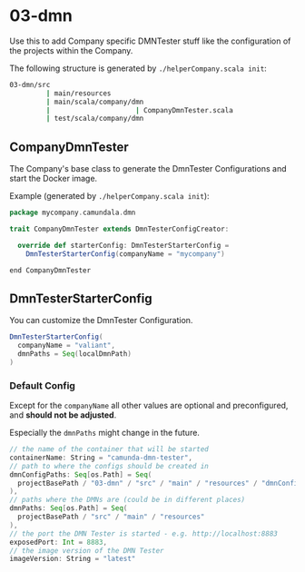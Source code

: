 # 03-dmn
Use this to add Company specific DMNTester stuff like the configuration of the projects within the Company.

The following structure is generated by `./helperCompany.scala init`:

```bash
03-dmn/src
         | main/resources
         | main/scala/company/dmn
         |                     | CompanyDmnTester.scala          
         | test/scala/company/dmn       
```

## CompanyDmnTester
The Company's base class to generate the DmnTester Configurations and start the Docker image.

Example (generated by `./helperCompany.scala init`):

```scala
package mycompany.camundala.dmn

trait CompanyDmnTester extends DmnTesterConfigCreator:

  override def starterConfig: DmnTesterStarterConfig =
    DmnTesterStarterConfig(companyName = "mycompany")

end CompanyDmnTester
```

## DmnTesterStarterConfig
You can customize the DmnTester Configuration.

```scala
DmnTesterStarterConfig(
  companyName = "valiant",
  dmnPaths = Seq(localDmnPath)
)
```

### Default Config

Except for the `companyName` all other values are optional and preconfigured,
and **should not be adjusted**. 

Especially the `dmnPaths` might change in the future.

```scala
// the name of the container that will be started
containerName: String = "camunda-dmn-tester",
// path to where the configs should be created in
dmnConfigPaths: Seq[os.Path] = Seq(
  projectBasePath / "03-dmn" / "src" / "main" / "resources" / "dmnConfigs"
),
// paths where the DMNs are (could be in different places)
dmnPaths: Seq[os.Path] = Seq(
  projectBasePath / "src" / "main" / "resources"
),
// the port the DMN Tester is started - e.g. http://localhost:8883
exposedPort: Int = 8883,
// the image version of the DMN Tester
imageVersion: String = "latest"
```